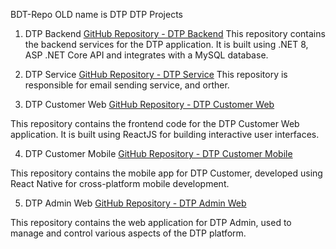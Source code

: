 BDT-Repo OLD name is DTP
DTP Projects
1. DTP Backend
[GitHub Repository - DTP Backend](https://github.com/william-le1004/dtp-backend)
This repository contains the backend services for the DTP application. It is built using .NET 8, ASP .NET Core API and integrates with a MySQL database.

2. DTP Service
[GitHub Repository - DTP Service](https://github.com/william-le1004/dtp-service)
This repository is responsible for email sending service, and orther.

4. DTP Customer Web
[GitHub Repository - DTP Customer Web](https://github.com/dokkazy/dtp-frontend)

This repository contains the frontend code for the DTP Customer Web application. It is built using ReactJS for building interactive user interfaces.

4. DTP Customer Mobile
[GitHub Repository - DTP Customer Mobile](https://github.com/ya3k/dtp-mobile-app)

This repository contains the mobile app for DTP Customer, developed using React Native for cross-platform mobile development.

5. DTP Admin Web
[GitHub Repository - DTP Admin Web](https://github.com/ya3k/dtp-control-center)

This repository contains the web application for DTP Admin, used to manage and control various aspects of the DTP platform.
